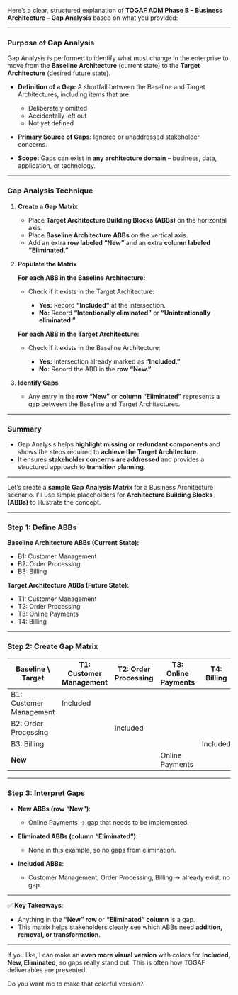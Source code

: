 Here’s a clear, structured explanation of **TOGAF ADM Phase B – Business Architecture – Gap Analysis** based on what you provided:

---

### **Purpose of Gap Analysis**

Gap Analysis is performed to identify what must change in the enterprise to move from the **Baseline Architecture** (current state) to the **Target Architecture** (desired future state).

* **Definition of a Gap:** A shortfall between the Baseline and Target Architectures, including items that are:

  * Deliberately omitted
  * Accidentally left out
  * Not yet defined

* **Primary Source of Gaps:** Ignored or unaddressed stakeholder concerns.

* **Scope:** Gaps can exist in **any architecture domain** – business, data, application, or technology.

---

### **Gap Analysis Technique**

1. **Create a Gap Matrix**

   * Place **Target Architecture Building Blocks (ABBs)** on the horizontal axis.
   * Place **Baseline Architecture ABBs** on the vertical axis.
   * Add an extra **row labeled “New”** and an extra **column labeled “Eliminated.”**

2. **Populate the Matrix**

   **For each ABB in the Baseline Architecture:**

   * Check if it exists in the Target Architecture:

     * **Yes:** Record **“Included”** at the intersection.
     * **No:** Record **“Intentionally eliminated”** or **“Unintentionally eliminated.”**

   **For each ABB in the Target Architecture:**

   * Check if it exists in the Baseline Architecture:

     * **Yes:** Intersection already marked as **“Included.”**
     * **No:** Record the ABB in the **row “New.”**

3. **Identify Gaps**

   * Any entry in the **row “New”** or **column “Eliminated”** represents a gap between the Baseline and Target Architectures.

---

### **Summary**

* Gap Analysis helps **highlight missing or redundant components** and shows the steps required to **achieve the Target Architecture**.
* It ensures **stakeholder concerns are addressed** and provides a structured approach to **transition planning**.

---

 Let’s create a **sample Gap Analysis Matrix** for a Business Architecture scenario. I’ll use simple placeholders for **Architecture Building Blocks (ABBs)** to illustrate the concept.

---

### **Step 1: Define ABBs**

**Baseline Architecture ABBs (Current State):**

* B1: Customer Management
* B2: Order Processing
* B3: Billing

**Target Architecture ABBs (Future State):**

* T1: Customer Management
* T2: Order Processing
* T3: Online Payments
* T4: Billing

---

### **Step 2: Create Gap Matrix**

| Baseline \ Target       | T1: Customer Management | T2: Order Processing | T3: Online Payments | T4: Billing | Eliminated |
| ----------------------- | ----------------------- | -------------------- | ------------------- | ----------- | ---------- |
| B1: Customer Management | Included                |                      |                     |             |            |
| B2: Order Processing    |                         | Included             |                     |             |            |
| B3: Billing             |                         |                      |                     | Included    |            |
| **New**                 |                         |                      | Online Payments     |             |            |

---

### **Step 3: Interpret Gaps**

* **New ABBs (row “New”)**:

  * Online Payments → gap that needs to be implemented.

* **Eliminated ABBs (column “Eliminated”)**:

  * None in this example, so no gaps from elimination.

* **Included ABBs**:

  * Customer Management, Order Processing, Billing → already exist, no gap.

---

✅ **Key Takeaways**:

* Anything in the **“New” row** or **“Eliminated” column** is a gap.
* This matrix helps stakeholders clearly see which ABBs need **addition, removal, or transformation**.

---

If you like, I can make an **even more visual version** with colors for **Included, New, Eliminated**, so gaps really stand out. This is often how TOGAF deliverables are presented.

Do you want me to make that colorful version?

